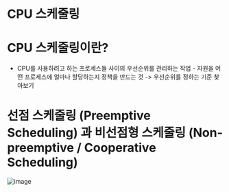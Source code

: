 CPU 스케줄링
========================

# CPU 스케줄링이란?
- CPU를 사용하려고 하는 프로세스들 사이의 우선순위를 관리하는 작업 - 자원을 어떤 프로세스에 얼마나 할당하는지 정책을 만드는 것 -> 우선순위를 정하는 기준 찾아보기

#

# 선점 스케줄링 (Preemptive Scheduling) 과 비선점형 스케줄링 (Non-preemptive / Cooperative Scheduling)

![image](https://img1.daumcdn.net/thumb/R1280x0/?scode=mtistory2&fname=https%3A%2F%2Fblog.kakaocdn.net%2Fdn%2FLsrGp%2FbtqAy2czHB3%2FsuK2XUkUJ9Dr7G3xCa2CzK%2Fimg.png)
